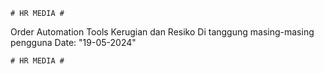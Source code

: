 `# HR MEDIA #`

Order Automation Tools
Kerugian dan Resiko Di tanggung masing-masing pengguna
Date: "19-05-2024"

`# HR MEDIA #`
